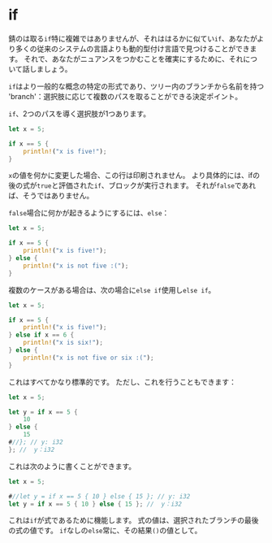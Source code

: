# if

錆のは取る`if`特に複雑ではありませんが、それははるかに似てい`if`、あなたがより多くの従来のシステムの言語よりも動的型付け言語で見つけることができます。
それで、あなたがニュアンスをつかむことを確実にするために、それについて話しましょう。

`if`はより一般的な概念の特定の形式であり、ツリー内のブランチから名前を持つ 'branch'：選択肢に応じて複数のパスを取ることができる決定ポイント。

`if`、2つのパスを導く選択肢が1つあります。

```rust
let x = 5;

if x == 5 {
    println!("x is five!");
}
```

`x`の値を何かに変更した場合、この行は印刷されません。
より具体的には、ifの後の式が`true`と評価された`if`、ブロックが実行されます。
それが`false`であれば、そうではありません。

`false`場合に何かが起きるようにするには、`else`：

```rust
let x = 5;

if x == 5 {
    println!("x is five!");
} else {
    println!("x is not five :(");
}
```

複数のケースがある場合は、次の場合に`else if`使用し`else if`。

```rust
let x = 5;

if x == 5 {
    println!("x is five!");
} else if x == 6 {
    println!("x is six!");
} else {
    println!("x is not five or six :(");
}
```

これはすべてかなり標準的です。
ただし、これを行うこともできます：

```rust
let x = 5;

let y = if x == 5 {
    10
} else {
    15
#//}; // y: i32
}; //  y：i32
```

これは次のように書くことができます。

```rust
let x = 5;

#//let y = if x == 5 { 10 } else { 15 }; // y: i32
let y = if x == 5 { 10 } else { 15 }; //  y：i32
```

これは`if`が式であるために機能します。
式の値は、選択されたブランチの最後の式の値です。
`if`なしの`else`常に、その結果`()`の値として。
